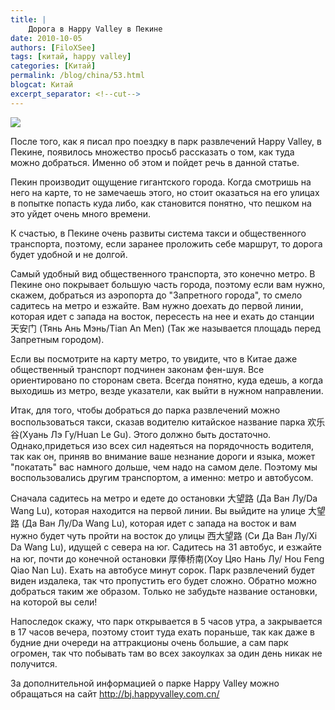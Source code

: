 ```yaml
---
title: |
    Дорога в Happy Valley в Пекине
date: 2010-10-05
authors: [FiloXSee]
tags: [китай, happy valley]
categories: [Китай]
permalink: /blog/china/53.html
blogcat: Китай
excerpt_separator: <!--cut-->
---
```



![](http://itw66.ru/uploads/images/00/00/02/2010/10/05/aacc9f.jpg)

После того, как я писал про поездку в парк развлечений Happy Valley, в Пекине, появилось множество просьб рассказать о том, как туда можно добраться. Именно об этом и пойдет речь в данной статье.

<!--cut-->

Пекин производит ощущение гигантского города. Когда смотришь на него на карте, то не замечаешь этого, но стоит оказаться на его улицах в попытке попасть куда либо, как становится понятно, что пешком на это уйдет очень много времени. 

К счастью, в Пекине очень развиты система такси и общественного транспорта, поэтому, если заранее проложить себе маршрут, то дорога будет удобной и не долгой. 

Самый удобный вид общественного транспорта, это конечно метро. В Пекине оно покрывает большую часть города, поэтому если вам нужно, скажем, добраться из аэропорта до "Запретного города", то смело садитесь на метро и езжайте. Вам нужно доехать до первой линии, которая идет с запада на восток, пересесть на нее и ехать до станции 天安门 (Тянь Ань Мэнь/Tian An Men) (Так же называется площадь перед Запретным городом). 

Если вы посмотрите на карту метро, то увидите, что в  Китае даже общественный транспорт подчинен законам фен-шуя. Все ориентировано по сторонам света. Всегда понятно, куда едешь, а когда выходишь из метро, везде указатели, как выйти в нужном направлении.

Итак, для того, чтобы добраться до парка развлечений можно воспользоваться такси, сказав водителю китайское название парка 欢乐谷(Хуань Лэ Гу/Huan Le Gu). Этого должно быть достаточно. Однако,придеться изо всех сил надеяться на порядочность водителя, так как он, приняв во внимание ваше незнание дороги и языка, может "покатать" вас намного дольше, чем надо на самом деле.  Поэтому мы воспользовались другим транспортом, а именно: метро и автобусом.

Сначала садитесь на метро и едете до остановки 大望路 (Да Ван Лу/Da Wang Lu), которая находится на первой линии. Вы выйдите на улице 大望路 (Да Ван Лу/Da Wang Lu), которая идет с запада на восток и вам нужно будет чуть пройти на восток до улицы 西大望路 (Си Да Ван Лу/Xi Da Wang Lu), идущей с севера на юг. Садитесь на 31 автобус, и езжайте на юг, почти до конечной остановки 厚俸桥南(Хоу Цяо Нань Лу/ Hou Feng Qiao Nan Lu). Ехать на автобусе минут сорок. Парк развлечений будет виден издалека, так что пропустить его будет сложно. Обратно можно добраться таким же образом. Только не забудьте название остановки, на которой вы сели!

Напоследок скажу, что парк открывается в 5 часов утра, а закрывается в 17 часов вечера, поэтому стоит туда ехать пораньше, так как даже в будние дни очереди на аттракционы очень большие, а сам парк огромен, так что побывать там во всех закоулках за один день никак не получится. 

За дополнительной информацией о парке Happy Valley можно обращаться на сайт 
http://bj.happyvalley.com.cn/
